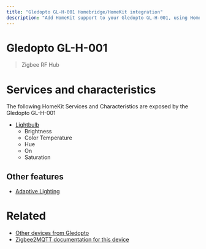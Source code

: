 ```yaml
---
title: "Gledopto GL-H-001 Homebridge/HomeKit integration"
description: "Add HomeKit support to your Gledopto GL-H-001, using Homebridge, Zigbee2MQTT and homebridge-z2m."
---
```

<!---
This file has been GENERATED using src/docgen/docgen.ts
DO NOT EDIT THIS FILE MANUALLY!
-->
# Gledopto GL-H-001
> Zigbee RF Hub


# Services and characteristics
The following HomeKit Services and Characteristics are exposed by
the Gledopto GL-H-001

* [Lightbulb](../../light.md)
  * Brightness
  * Color Temperature
  * Hue
  * On
  * Saturation


## Other features
* [Adaptive Lighting](../../light.md)


# Related
* [Other devices from Gledopto](../index.md#gledopto)
* [Zigbee2MQTT documentation for this device](https://www.zigbee2mqtt.io/devices/GL-H-001.html)